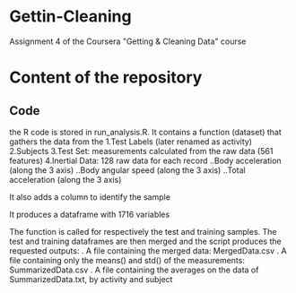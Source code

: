 # Gettin-Cleaning
Assignment 4 of the Coursera "Getting &amp; Cleaning Data" course
# Content of the repository
## Code
the R code is stored in run_analysis.R. It contains a function (dataset)
that gathers the data from the 
1.Test Labels (later renamed as activity)
2.Subjects
3.Test Set: measurements calculated from the raw data (561 features)
4.Inertial Data: 128 raw data for each record
..Body acceleration (along the 3 axis)
..Body angular speed (along the 3 axis)
..Total acceleration (along the 3 axis)

It also adds a column to identify the sample

It produces a dataframe with 1716 variables

The function is called for respectively the test and training samples.
The test and training dataframes are then merged and the script produces the 
requested outputs:
. A file containing the merged data: MergedData.csv
. A file containing only the means() and std() of the measurements: SummarizedData.csv
. A file containing the averages on the data of SummarizedData.txt, by activity and subject
